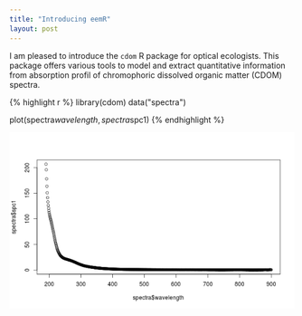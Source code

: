 ```yaml
---
title: "Introducing eemR"
layout: post
---
```


I am pleased to introduce the `cdom` R package for optical ecologists. This package offers various tools to model and extract quantitative information from absorption profil of chromophoric dissolved organic matter (CDOM) spectra. 


{% highlight r %}
library(cdom)
data("spectra")

plot(spectra$wavelength, spectra$spc1)
{% endhighlight %}

![plot of chunk unnamed-chunk-1](/assets/Rfig/unnamed-chunk-1-1.png) 
